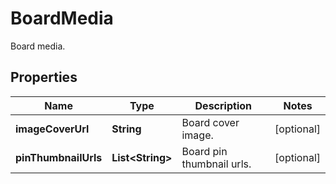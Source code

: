 

# BoardMedia

Board media.

## Properties

| Name | Type | Description | Notes |
|------------ | ------------- | ------------- | -------------|
|**imageCoverUrl** | **String** | Board cover image. |  [optional] |
|**pinThumbnailUrls** | **List&lt;String&gt;** | Board pin thumbnail urls. |  [optional] |




